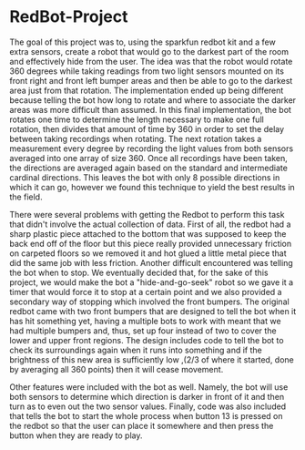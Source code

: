 # RedBot-Project
The goal of this project was to, using the sparkfun redbot kit and a few extra sensors, create a robot that would go to the 
darkest part of the room and effectively hide from the user. The idea was that the robot would rotate 360 degrees while taking readings
from two light sensors mounted on its front right and front left bumper areas and then be able to go to the darkest area just from that
rotation. The implementation ended up being different because telling the bot how long to rotate and where to associate the darker areas
was more difficult than assumed. In this final implementation, the bot rotates one time to determine the length necessary to make one full
rotation, then divides that amount of time by 360 in order to set the delay between taking recordings when rotating. The next rotation
takes a measurement every degree by recording the light values from both sensors averaged into one array of size 360. Once all recordings
have been taken, the directions are averaged again based on the standard and intermediate cardinal directions. This leaves the bot with
only 8 possible directions in which it can go, however we found this technique to yield the best results in the field.
 
There were several problems with getting the Redbot to perform this task that didn't involve the actual collection of data. First of all,
the redbot had a sharp plastic piece attached to the bottom that was supposed to keep the back end off of the floor but this piece
really provided unnecessary friction on carpeted floors so we removed it and hot glued a little metal piece that did the same job with less
friction. Another difficult encountered was telling the bot when to stop. We eventually decided that, for the sake of this project, we
would make the bot a "hide-and-go-seek" robot so we gave it a timer that would force it to stop at a certain point and we also provided
a secondary way of stopping which involved the front bumpers. The original redbot came with two front bumpers that are designed to tell
the bot when it has hit something yet, having a multiple bots to work with meant that we had multiple bumpers and, thus, set up four
instead of two to cover the lower and upper front regions. The design includes code to tell the bot to check its surroundings again
when it runs into something and if the brightness of this new area is sufficiently low ,(2/3 of where it started, done by averaging all
360 points) then it will cease movement.

Other features were included with the bot as well. Namely, the bot will use both sensors to determine which direction is darker in front
of it and then turn as to even out the two sensor values. Finally, code was also included that tells the bot to start the whole process
when button 13 is pressed on the redbot so that the user can place it somewhere and then press the button when they are ready to play.

